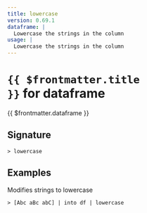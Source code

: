 ```yaml
---
title: lowercase
version: 0.69.1
dataframe: |
  Lowercase the strings in the column
usage: |
  Lowercase the strings in the column
---
```


# <code>{{ $frontmatter.title }}</code> for dataframe

<div style='white-space: pre-wrap;margin-top: 10px'>{{ $frontmatter.dataframe }}</div>

## Signature

```> lowercase ```

## Examples

Modifies strings to lowercase
```shell
> [Abc aBc abC] | into df | lowercase
```
